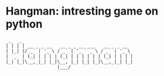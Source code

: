 # Hangman: intresting game on python
```
 _   _
| | | | __ _ _ __   __ _ _ __ ___   __ _ _ __
| |_| |/ _` | '_ \ / _` | '_ ` _ \ / _` | '_ \
|  _  | (_| | | | | (_| | | | | | | (_| | | | |
|_| |_|\__,_|_| |_|\__, |_| |_| |_|\__,_|_| |_|
                   |___/
```

